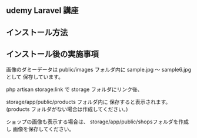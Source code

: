 ## udemy Laravel 講座

## インストール方法

## インストール後の実施事項

画像のダミーデータは
public/images フォルダ内に
sample.jpg ～ sample6.jpg として
保存しています。

php artisan storage:link で
storage フォルダにリンク後、

storage/app/public/products フォルダ内に
保存すると表示されます。
(products フォルダがない場合は作成してください。)

ショップの画像も表示する場合は、
storage/app/public/shopsフォルダを作成し
画像を保存してください。
